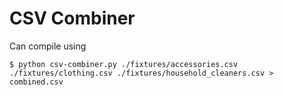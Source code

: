 # CSV Combiner

Can compile using

```
$ python csv-combiner.py ./fixtures/accessories.csv ./fixtures/clothing.csv ./fixtures/household_cleaners.csv > combined.csv
```

